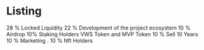 # Listing
28 % Locked  Liquidity        22 % Development of the project ecosystem                10 % Airdrop      10%  Staking Holders VWS Token and MVP Token             10 % Sell 10 Years                 10 % Marketing .          10 % Nft Holders
